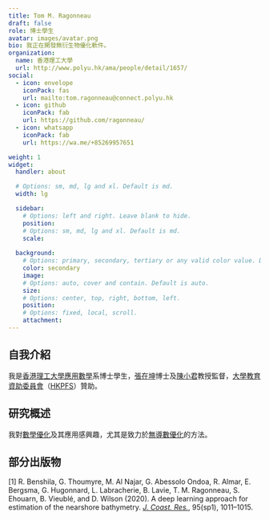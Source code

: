 ```yaml
---
title: Tom M. Ragonneau
draft: false
role: 博士學生
avatar: images/avatar.png
bio: 我正在開發無衍生物優化軟件。
organization:
  name: 香港理工大學
  url: http://www.polyu.hk/ama/people/detail/1657/
social:
  - icon: envelope
    iconPack: fas
    url: mailto:tom.ragonneau@connect.polyu.hk
  - icon: github
    iconPack: fab
    url: https://github.com/ragonneau/
  - icon: whatsapp
    iconPack: fab
    url: https://wa.me/+85269957651

weight: 1
widget:
  handler: about

  # Options: sm, md, lg and xl. Default is md.
  width: lg

  sidebar:
    # Options: left and right. Leave blank to hide.
    position:
    # Options: sm, md, lg and xl. Default is md.
    scale:
  
  background:
    # Options: primary, secondary, tertiary or any valid color value. Default is primary.
    color: secondary
    image:
    # Options: auto, cover and contain. Default is auto.
    size:
    # Options: center, top, right, bottom, left.
    position:
    # Options: fixed, local, scroll.
    attachment: 
---
```


## 自我介紹

我是[香港理工大學](https://www.polyu.edu.hk/)[應用數學](https://www.polyu.edu.hk/ama/)系博士學生，[張在坤](https://zhangzk.net/)博士及[陳小君](https://www.polyu.edu.hk/ama/staff/xjchen/ChenXJ.htm)教授監督，[大學教育資助委員會](https://www.ugc.edu.hk/eng/ugc/index.html)（[HKPFS](https://cerg1.ugc.edu.hk/hkpfs/index.html)）贊助。

## 研究概述

我對[數學優化](https://en.wikipedia.org/wiki/mathematical_optimization)及其應用感興趣，尤其是致力於[無導數優化](https://en.wikipedia.org/wiki/Derivative-free_optimization)的方法。

## 部分出版物

[1] R. Benshila, G. Thoumyre, M. Al Najar, G. Abessolo Ondoa, R. Almar, E. Bergsma, G. Hugonnard, L. Labracherie, B. Lavie, T. M. Ragonneau, S. Ehouarn, B. Vieublé, and D. Wilson (2020). A deep learning approach for estimation of the nearshore bathymetry. [*J. Coast. Res.*](https://meridian.allenpress.com/jcr), 95(sp1), 1011&ndash;1015.

